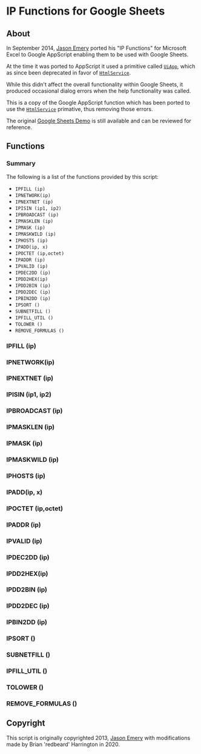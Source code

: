 # IP Functions for Google Sheets

## About

In September 2014, [Jason Emery][jason-emery-linkedin] ported his "IP Functions"
for Microsoft Excel to Google AppScript enabling them to be used with Google
Sheets.

At the time it was ported to AppScript it used a primitive called
[`UiApp`][uiapp],
which as since been deprecated in favor of [`HtmlService`][htmlservice].

While this didn't affect the overall functionality within Google Sheets, it produced
occasional dialog errors when the help functionality was called.

This is a copy of the Google AppScript function which has been ported to use the
[`HtmlService`][htmlservice] primative, thus removing those errors.

The original [Google Sheets Demo][originalscript] is still available and can be
reviewed for reference.

## Functions

### Summary

The following is a list of the functions provided by this script:
  
  - `IPFILL (ip)`
  - `IPNETWORK(ip)`
  - `IPNEXTNET (ip)`
  - `IPISIN (ip1, ip2)`
  - `IPBROADCAST (ip)`
  - `IPMASKLEN (ip)`
  - `IPMASK (ip)`
  - `IPMASKWILD (ip)`
  - `IPHOSTS (ip)`
  - `IPADD(ip, x)`
  - `IPOCTET (ip,octet)`
  - `IPADDR (ip)`
  - `IPVALID (ip)`
  - `IPDEC2DD (ip)`
  - `IPDD2HEX(ip)`
  - `IPDD2BIN (ip)`
  - `IPDD2DEC (ip)`
  - `IPBIN2DD (ip)`
  - `IPSORT ()`
  - `SUBNETFILL ()`
  - `IPFILL_UTIL ()`
  - `TOLOWER ()`
  - `REMOVE_FORMULAS ()`

### IPFILL (ip)

### IPNETWORK(ip)

### IPNEXTNET (ip)

### IPISIN (ip1, ip2)

### IPBROADCAST (ip)

### IPMASKLEN (ip)

### IPMASK (ip)

### IPMASKWILD (ip)

### IPHOSTS (ip)

### IPADD(ip, x)

### IPOCTET (ip,octet)

### IPADDR (ip)

### IPVALID (ip)

### IPDEC2DD (ip)

### IPDD2HEX(ip)

### IPDD2BIN (ip)

### IPDD2DEC (ip)

### IPBIN2DD (ip)

### IPSORT ()

### SUBNETFILL ()

### IPFILL_UTIL ()

### TOLOWER ()

### REMOVE_FORMULAS ()


## Copyright

This script is originally copyrighted 2013, [Jason Emery][jason-emery-linkedin]
with modifications made by Brian 'redbeard' Harrington in 2020.

[jason-emery-linkedin]: https://www.linkedin.com/in/jasonemery/
[uiapp]: https://developers.google.com/apps-script/guides/support/sunset#ui-service
[htmlservice]: https://developers.google.com/apps-script/reference/html/html-service?hl=en
[originalscript]: https://docs.google.com/spreadsheets/d/18j7NB1yBjrkmeIay-I4hPqck75LHt5LzObFcucQnSeQ/edit#gid=0

<!--
vim: ts=2 sw=2 et tw=80
-->
